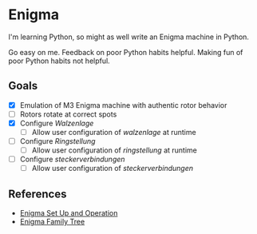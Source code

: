 # Enigma
I'm learning Python, so might as well write an Enigma machine in Python.

Go easy on me. Feedback on poor Python habits helpful. Making fun of poor Python habits not helpful.

## Goals
- [x] Emulation of M3 Enigma machine with authentic rotor behavior
- [ ] Rotors rotate at correct spots
- [x] Configure *Walzenlage*
  - [ ] Allow user configuration of *walzenlage* at runtime
- [ ] Configure *Ringstellung*
  - [ ] Allow user configuration of *ringstellung* at runtime
- [ ] Configure *steckerverbindungen*
  - [ ] Allow user configuration of *steckerverbindungen*

## References
* [Enigma Set Up and Operation](http://www.ellsbury.com/enigma3.htm)
* [Enigma Family Tree](http://www.cryptomuseum.com/crypto/enigma/tree.htm)


